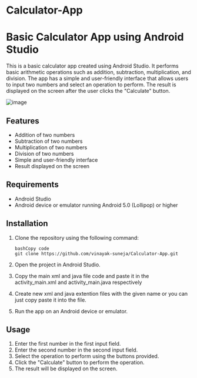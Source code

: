 # Calculator-App
# **Basic Calculator App using Android Studio**

This is a basic calculator app created using Android Studio. It performs basic arithmetic operations such as addition, subtraction, multiplication, and division. The app has a simple and user-friendly interface that allows users to input two numbers and select an operation to perform. The result is displayed on the screen after the user clicks the "Calculate" button.

![image](https://user-images.githubusercontent.com/80875700/221030148-6f25e9a0-9263-44e1-b3f6-1f02ef6d6ccb.png)

## **Features**

- Addition of two numbers
- Subtraction of two numbers
- Multiplication of two numbers
- Division of two numbers
- Simple and user-friendly interface
- Result displayed on the screen

## **Requirements**

- Android Studio
- Android device or emulator running Android 5.0 (Lollipop) or higher

## **Installation**

1. Clone the repository using the following command:
    
    ```
    bashCopy code
    git clone https://github.com/vinayak-suneja/Calculator-App.git
    
    ```
  
2. Open the project in Android Studio.
3. Copy the main xml and java file code and paste it in the activity_main.xml and activity_main.java respectively
4. Create new xml and java extention files with the given name or you can just copy paste it into the file.  
5. Run the app on an Android device or emulator.

## **Usage**

1. Enter the first number in the first input field.
2. Enter the second number in the second input field.
3. Select the operation to perform using the buttons provided.
4. Click the "Calculate" button to perform the operation.
5. The result will be displayed on the screen.
